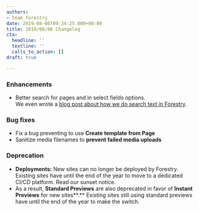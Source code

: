 ```yaml
---
authors:
- team forestry
date: 2019-08-06T09:34:25.000+00:00
title: 2019/08/06 Changelog
cta:
  headline: ''
  textline: ''
  calls_to_action: []
draft: true

---
```

### Enhancements

* Better search for pages and in select fields options.   
  We even wrote a [blog post about how we do search text in Forestry](/blog/full-text-searching-with-postgres/).

### Bug fixes

* Fix a bug preventing to use **Create template from Page** 
* Sanitize media filenames to **prevent failed media uploads**

### Deprecation

* **Deployments:** New sites can no longer be deployed by Forestry. Existing sites have until the end of the year to move to a dedicated CI/CD platform. Read our sunset notice.
* As a result, **Standard Previews** are also deprecated in favor of **Instant Previews** for new sites**.** Existing sites still using standard previews have until the end of the year to make the switch.

### 